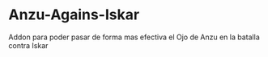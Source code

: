 # Anzu-Agains-Iskar
Addon para poder pasar de forma mas efectiva el Ojo de Anzu en la batalla contra Iskar
